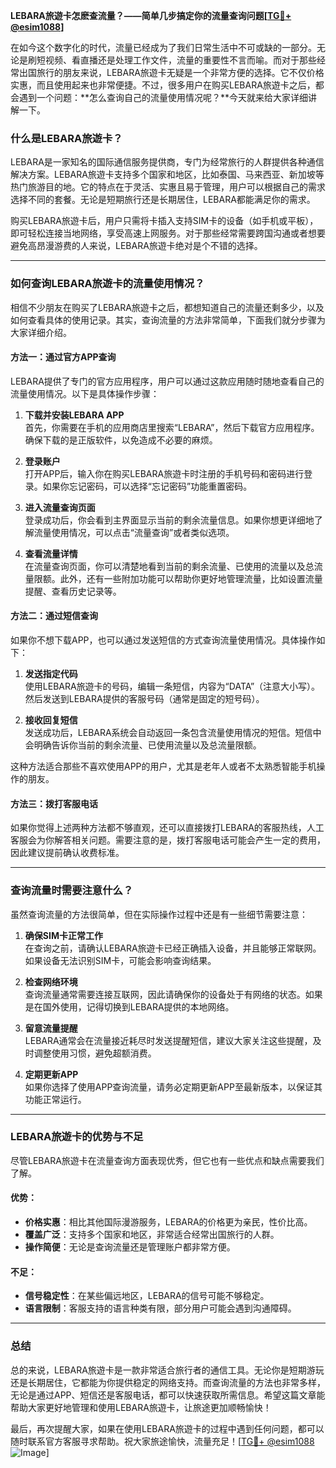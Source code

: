 **LEBARA旅遊卡怎麽查流量？——简单几步搞定你的流量查询问题[[TG💪+ @esim1088](https://t.me/s/esim1088)]**

在如今这个数字化的时代，流量已经成为了我们日常生活中不可或缺的一部分。无论是刷短视频、看直播还是处理工作文件，流量的重要性不言而喻。而对于那些经常出国旅行的朋友来说，LEBARA旅遊卡无疑是一个非常方便的选择。它不仅价格实惠，而且使用起来也非常便捷。不过，很多用户在购买LEBARA旅遊卡之后，都会遇到一个问题：**怎么查询自己的流量使用情况呢？**今天就来给大家详细讲解一下。

### 什么是LEBARA旅遊卡？

LEBARA是一家知名的国际通信服务提供商，专门为经常旅行的人群提供各种通信解决方案。LEBARA旅遊卡支持多个国家和地区，比如泰国、马来西亚、新加坡等热门旅游目的地。它的特点在于灵活、实惠且易于管理，用户可以根据自己的需求选择不同的套餐。无论是短期旅行还是长期居住，LEBARA都能满足你的需求。

购买LEBARA旅遊卡后，用户只需将卡插入支持SIM卡的设备（如手机或平板），即可轻松连接当地网络，享受高速上网服务。对于那些经常需要跨国沟通或者想要避免高昂漫游费的人来说，LEBARA旅遊卡绝对是个不错的选择。

---

### 如何查询LEBARA旅遊卡的流量使用情况？

相信不少朋友在购买了LEBARA旅遊卡之后，都想知道自己的流量还剩多少，以及如何查看具体的使用记录。其实，查询流量的方法非常简单，下面我们就分步骤为大家详细介绍。

#### 方法一：通过官方APP查询

LEBARA提供了专门的官方应用程序，用户可以通过这款应用随时随地查看自己的流量使用情况。以下是具体操作步骤：

1. **下载并安装LEBARA APP**  
   首先，你需要在手机的应用商店里搜索“LEBARA”，然后下载官方应用程序。确保下载的是正版软件，以免造成不必要的麻烦。

2. **登录账户**  
   打开APP后，输入你在购买LEBARA旅遊卡时注册的手机号码和密码进行登录。如果你忘记密码，可以选择“忘记密码”功能重置密码。

3. **进入流量查询页面**  
   登录成功后，你会看到主界面显示当前的剩余流量信息。如果你想更详细地了解流量使用情况，可以点击“流量查询”或者类似选项。

4. **查看流量详情**  
   在流量查询页面，你可以清楚地看到当前的剩余流量、已使用的流量以及总流量限额。此外，还有一些附加功能可以帮助你更好地管理流量，比如设置流量提醒、查看历史记录等。

#### 方法二：通过短信查询

如果你不想下载APP，也可以通过发送短信的方式查询流量使用情况。具体操作如下：

1. **发送指定代码**  
   使用LEBARA旅遊卡的号码，编辑一条短信，内容为“DATA”（注意大小写）。然后发送到LEBARA提供的客服号码（通常是固定的短号码）。

2. **接收回复短信**  
   发送成功后，LEBARA系统会自动返回一条包含流量使用情况的短信。短信中会明确告诉你当前的剩余流量、已使用流量以及总流量限额。

这种方法适合那些不喜欢使用APP的用户，尤其是老年人或者不太熟悉智能手机操作的朋友。

#### 方法三：拨打客服电话

如果你觉得上述两种方法都不够直观，还可以直接拨打LEBARA的客服热线，人工客服会为你解答相关问题。需要注意的是，拨打客服电话可能会产生一定的费用，因此建议提前确认收费标准。

---

### 查询流量时需要注意什么？

虽然查询流量的方法很简单，但在实际操作过程中还是有一些细节需要注意：

1. **确保SIM卡正常工作**  
   在查询之前，请确认LEBARA旅遊卡已经正确插入设备，并且能够正常联网。如果设备无法识别SIM卡，可能会影响查询结果。

2. **检查网络环境**  
   查询流量通常需要连接互联网，因此请确保你的设备处于有网络的状态。如果是在国外使用，记得切换到LEBARA提供的本地网络。

3. **留意流量提醒**  
   LEBARA通常会在流量接近耗尽时发送提醒短信，建议大家关注这些提醒，及时调整使用习惯，避免超额消费。

4. **定期更新APP**  
   如果你选择了使用APP查询流量，请务必定期更新APP至最新版本，以保证其功能正常运行。

---

### LEBARA旅遊卡的优势与不足

尽管LEBARA旅遊卡在流量查询方面表现优秀，但它也有一些优点和缺点需要我们了解。

#### 优势：
- **价格实惠**：相比其他国际漫游服务，LEBARA的价格更为亲民，性价比高。
- **覆盖广泛**：支持多个国家和地区，非常适合经常出国旅行的人群。
- **操作简便**：无论是查询流量还是管理账户都非常方便。

#### 不足：
- **信号稳定性**：在某些偏远地区，LEBARA的信号可能不够稳定。
- **语言限制**：客服支持的语言种类有限，部分用户可能会遇到沟通障碍。

---

### 总结

总的来说，LEBARA旅遊卡是一款非常适合旅行者的通信工具。无论你是短期游玩还是长期居住，它都能为你提供稳定的网络支持。而查询流量的方法也非常多样，无论是通过APP、短信还是客服电话，都可以快速获取所需信息。希望这篇文章能帮助大家更好地管理和使用LEBARA旅遊卡，让旅途更加顺畅愉快！

最后，再次提醒大家，如果在使用LEBARA旅遊卡的过程中遇到任何问题，都可以随时联系官方客服寻求帮助。祝大家旅途愉快，流量充足！[[TG💪+ @esim1088](https://t.me/s/esim1088) ![Image](https://i.postimg.cc/4NQfJmqS/Snipaste-2025-05-13-00-14-12.png)]